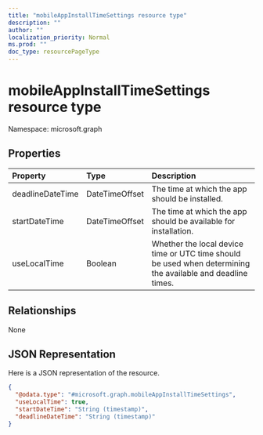 ```yaml
---
title: "mobileAppInstallTimeSettings resource type"
description: ""
author: ""
localization_priority: Normal
ms.prod: ""
doc_type: resourcePageType
---
```


# mobileAppInstallTimeSettings resource type


Namespace: microsoft.graph



## Properties
|Property|Type|Description|
|:---|:---|:---|
|deadlineDateTime|DateTimeOffset|The time at which the app should be installed.|
|startDateTime|DateTimeOffset|The time at which the app should be available for installation.|
|useLocalTime|Boolean|Whether the local device time or UTC time should be used when determining the available and deadline times.|

## Relationships
None

## JSON Representation
Here is a JSON representation of the resource.
<!-- {
  "blockType": "resource",
  "@odata.type": "microsoft.graph.mobileAppInstallTimeSettings"
}
-->
``` json
{
  "@odata.type": "#microsoft.graph.mobileAppInstallTimeSettings",
  "useLocalTime": true,
  "startDateTime": "String (timestamp)",
  "deadlineDateTime": "String (timestamp)"
}
```


